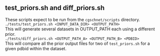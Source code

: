 ## test_priors.sh and diff_priors.sh
These scripts expect to be run from the `cgschnet/scripts` directory. \
`./tests/test_priors.sh <INPUT_DATA_DIR> <OUTPUT_PATH>` \
This will generate several datasets in OUTPUT_PATH each using a different prior. \
`./tests/diff_priors.sh <OUTPUT_PATH_A> <OUTPUT_PATH_B> <PDBID>` \
This will compare all the prior output files for two of `test_priors.sh` for a given pdbid within the dataset.